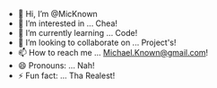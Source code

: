 - 👋 Hi, I’m @MicKnown
- 👀 I’m interested in ...   Chea!  
- 🌱 I’m currently learning ...   Code!
- 💞️ I’m looking to collaborate on ...   Project's!   
- 📫 How to reach me ... Michael.Known@gmail.com!
- 😄 Pronouns: ...   Nah!
- ⚡ Fun fact: ...   Tha Realest!

<!---
MicKnown/MicKnown is a ✨ special ✨ repository because its `README.md` (this file) appears on your GitHub profile.
You can click the Preview link to take a look at your changes.
--->
